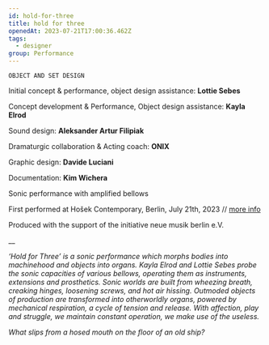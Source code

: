 ```yaml
---
id: hold-for-three
title: hold for three
openedAt: 2023-07-21T17:00:36.462Z
tags:
  - designer
group: Performance
---
```

`OBJECT AND SET DESIGN`

Initial concept & performance, object design assistance: **Lottie Sebes**

Concept development & Performance, Object design assistance: **Kayla Elrod**

Sound design: **Aleksander Artur Filipiak**

Dramaturgic collaboration & Acting coach: **ONIX**

Graphic design: **Davide Luciani**

Documentation: **Kim Wichera**

Sonic performance with amplified bellows

First performed at Hošek Contemporary, Berlin, July 21th, 2023 // [more info](https://www.lottiesebes.com/portfolio/holdforthree/)

Produced with the support of the initiative neue musik berlin e.V.

__

_‘Hold for Three’ is a sonic performance which morphs bodies into machinehood and objects into organs. Kayla Elrod and Lottie Sebes probe the sonic capacities of various bellows, operating them as instruments, extensions and prosthetics. Sonic worlds are built from wheezing breath, creaking hinges, loosening screws, and hot air hissing. Outmoded objects of production are transformed into otherworldly organs, powered by mechanical respiration, a cycle of tension and release.  With affection, play and struggle, we maintain constant operation, we make use of the useless._

_What slips from a hosed mouth on the floor of an old ship?_
